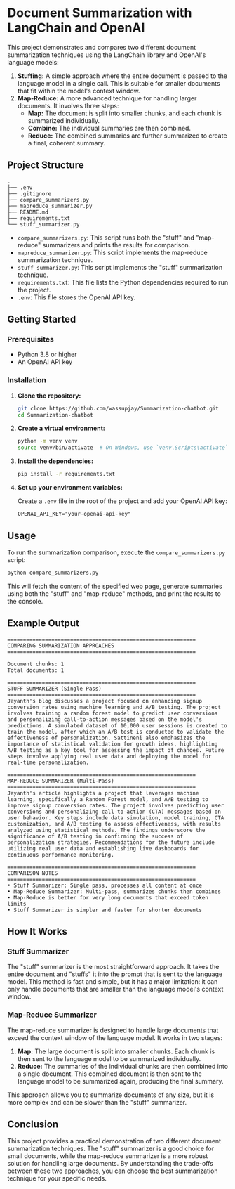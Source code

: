 # Document Summarization with LangChain and OpenAI

This project demonstrates and compares two different document summarization techniques using the LangChain library and OpenAI's language models:

1.  **Stuffing:** A simple approach where the entire document is passed to the language model in a single call. This is suitable for smaller documents that fit within the model's context window.
2.  **Map-Reduce:** A more advanced technique for handling larger documents. It involves three steps:
    *   **Map:** The document is split into smaller chunks, and each chunk is summarized individually.
    *   **Combine:** The individual summaries are then combined.
    *   **Reduce:** The combined summaries are further summarized to create a final, coherent summary.

## Project Structure

```
.
├── .env
├── .gitignore
├── compare_summarizers.py
├── mapreduce_summarizer.py
├── README.md
├── requirements.txt
└── stuff_summarizer.py
```

*   `compare_summarizers.py`: This script runs both the "stuff" and "map-reduce" summarizers and prints the results for comparison.
*   `mapreduce_summarizer.py`: This script implements the map-reduce summarization technique.
*   `stuff_summarizer.py`: This script implements the "stuff" summarization technique.
*   `requirements.txt`: This file lists the Python dependencies required to run the project.
*   `.env`: This file stores the OpenAI API key.

## Getting Started

### Prerequisites

*   Python 3.8 or higher
*   An OpenAI API key

### Installation

1.  **Clone the repository:**

    ```bash
    git clone https://github.com/wassupjay/Summarization-chatbot.git
    cd Summarization-chatbot
    ```

2.  **Create a virtual environment:**

    ```bash
    python -m venv venv
    source venv/bin/activate  # On Windows, use `venv\Scripts\activate`
    ```

3.  **Install the dependencies:**

    ```bash
    pip install -r requirements.txt
    ```

4.  **Set up your environment variables:**

    Create a `.env` file in the root of the project and add your OpenAI API key:

    ```
    OPENAI_API_KEY="your-openai-api-key"
    ```

## Usage

To run the summarization comparison, execute the `compare_summarizers.py` script:

```bash
python compare_summarizers.py
```

This will fetch the content of the specified web page, generate summaries using both the "stuff" and "map-reduce" methods, and print the results to the console.

## Example Output

```
============================================================
COMPARING SUMMARIZATION APPROACHES
============================================================

Document chunks: 1
Total documents: 1

============================================================
STUFF SUMMARIZER (Single Pass)
============================================================
Jayanth's blog discusses a project focused on enhancing signup conversion rates using machine learning and A/B testing. The project involves training a random forest model to predict user conversions and personalizing call-to-action messages based on the model's predictions. A simulated dataset of 10,000 user sessions is created to train the model, after which an A/B test is conducted to validate the effectiveness of personalization. Sattineni also emphasizes the importance of statistical validation for growth ideas, highlighting A/B testing as a key tool for assessing the impact of changes. Future steps involve applying real user data and deploying the model for real-time personalization.

============================================================
MAP-REDUCE SUMMARIZER (Multi-Pass)
============================================================
Jayanth's article highlights a project that leverages machine learning, specifically a Random Forest model, and A/B testing to improve signup conversion rates. The project involves predicting user conversions and personalizing call-to-action (CTA) messages based on user behavior. Key steps include data simulation, model training, CTA customization, and A/B testing to assess effectiveness, with results analyzed using statistical methods. The findings underscore the significance of A/B testing in confirming the success of personalization strategies. Recommendations for the future include utilizing real user data and establishing live dashboards for continuous performance monitoring.

============================================================
COMPARISON NOTES
============================================================
• Stuff Summarizer: Single pass, processes all content at once
• Map-Reduce Summarizer: Multi-pass, summarizes chunks then combines
• Map-Reduce is better for very long documents that exceed token limits
• Stuff Summarizer is simpler and faster for shorter documents
```

## How It Works

### Stuff Summarizer

The "stuff" summarizer is the most straightforward approach. It takes the entire document and "stuffs" it into the prompt that is sent to the language model. This method is fast and simple, but it has a major limitation: it can only handle documents that are smaller than the language model's context window.

### Map-Reduce Summarizer

The map-reduce summarizer is designed to handle large documents that exceed the context window of the language model. It works in two stages:

1.  **Map:** The large document is split into smaller chunks. Each chunk is then sent to the language model to be summarized individually.
2.  **Reduce:** The summaries of the individual chunks are then combined into a single document. This combined document is then sent to the language model to be summarized again, producing the final summary.

This approach allows you to summarize documents of any size, but it is more complex and can be slower than the "stuff" summarizer.

## Conclusion

This project provides a practical demonstration of two different document summarization techniques. The "stuff" summarizer is a good choice for small documents, while the map-reduce summarizer is a more robust solution for handling large documents. By understanding the trade-offs between these two approaches, you can choose the best summarization technique for your specific needs.
